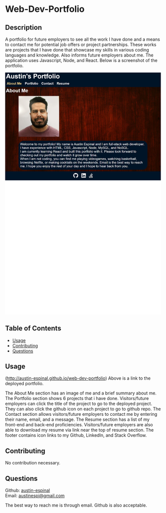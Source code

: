 # Web-Dev-Portfolio

## Description 

A portfolio for future employers to see all the work I have done and a means to contact me for potential job offers or project partnerships. These works are projects that I have done that showcase my skills in various coding languages and knowledge. Also informs future employers about me. The application uses Javascript, Node, and React. Below is a screenshot of the portfolio.

![Portfolio screenshot](/src/assets/images/web-dev-portfolio.png)

## Table of Contents

* [Usage](#usage)
* [Contributing](#contributing)
* [Questions](#questions)

## Usage 

(http://austin-espinal.github.io/web-dev-portfolio)
Above is a link to the deployed portfolio.

The About Me section has an image of me and a brief summary about me. The Portfolio section shows 6 projects that i have done. Visitors/future employers can click the title of the project to go to the deployed project. They can also click the github icon on each project to go to github repo. The Contact section allows visitors/future employers to contact me by entering their name, email, and a message. The Resume section has a list of my front-end and back-end proficiencies. Visitors/future employers are also able to download my resume via link near the top of resume section. The footer contains icon links to my Github, LinkedIn, and Stack Overflow. 

## Contributing

No contribution necessary.


## Questions

Github: [austin-espinal](https://github.com/austin-espinal)   
Email: [austinespi@gmail.com](mailto:austinespi@gmail.com)  

The best way to reach me is through email. Github is also acceptable.